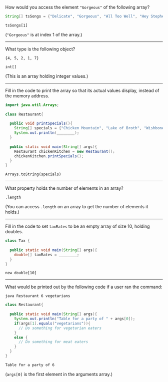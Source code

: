 How would you access the element `"Gorgeous"` of the following array?

```java
String[] tsSongs = {"Delicate", "Gorgeous", "All Too Well", "Hey Stephen"};
```

`tsSongs[1]`

(`"Gorgeous"` is at index 1 of the array.)

---

What type is the following object?

```
{4, 5, 2, 1, 7}
```

`int[]`

(This is an array holding integer values.)

---

Fill in the code to print the array so that its actual values display, instead of the memory address.

```java
import java.util.Arrays;
 
class Restaurant{
 
  public void printSpecials(){
    String[] specials = {"Chicken Mountain", "Lake of Broth", "Wishbone Tower"};
    System.out.println(________);
  }
  
  public static void main(String[] args){
    Restaurant chickenKitchen = new Restaurant();
    chickenKitchen.printSpecials();
  }
}
```

`Arrays.toString(specials)`

---

What property holds the number of elements in an array?

`.length`

(You can access `.length` on an array to get the number of elements it holds.)

---

Fill in the code to set `taxRates` to be an empty array of size 10, holding doubles.

```java
class Tax {
 
  public static void main(String[] args){
    double[] taxRates = ________;
  }
}
```

`new double[10]`

---

What would be printed out by the following code if a user ran the command:

```
java Restaurant 6 vegetarians
```

```java
class Restaurant{
  
  public static void main(String[] args){
    System.out.println("Table for a party of " + args[0]);
    if(args[1].equals("vegetarians")){
      // Do something for vegetarian eaters
    }
    else {
      // Do something for meat eaters
    }
  }
}
```

`Table for a party of 6`

(`args[0]` is the first element in the arguments array.)